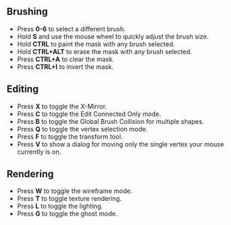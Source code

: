 ## Brushing
* Press **0-6** to select a different brush.
* Hold **S** and use the mouse wheel to quickly adjust the brush size.
* Hold **CTRL** to paint the mask with any brush selected.
* Hold **CTRL+ALT** to erase the mask with any brush selected.
* Press **CTRL+A** to clear the mask.
* Press **CTRL+I** to invert the mask.

## Editing
* Press **X** to toggle the X-Mirror.
* Press **C** to toggle the Edit Connected Only mode.
* Press **B** to toggle the Global Brush Collision for multiple shapes.
* Press **Q** to toggle the vertex selection mode.
* Press **F** to toggle the transform tool.
* Press **V** to show a dialog for moving only the single vertex your mouse currently is on.

## Rendering
* Press **W** to toggle the wireframe mode.
* Press **T** to toggle texture rendering.
* Press **L** to toggle the lighting.
* Press **G** to toggle the ghost mode.